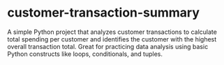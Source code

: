 # customer-transaction-summary
A simple Python project that analyzes customer transactions to calculate total spending per customer and identifies the customer with the highest overall transaction total. Great for practicing data analysis using basic Python constructs like loops, conditionals, and tuples.
